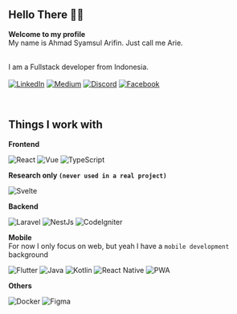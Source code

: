 ## Hello There 👋🏼
**Welcome to my profile** <br/>
My name is Ahmad Syamsul Arifin. Just call me Arie. <br/>
<br/>

I am a Fullstack developer from Indonesia. <br><br>
<a href="https://www.linkedin.com/in/aarie33/" target="_blank"><img alt="LinkedIn" src="https://img.shields.io/badge/-LinkedIn-1B60B8?style=flat-square&logo=linkedin&logoColor=white" /></a>
<a href="https://medium.com/@aarie33" target="_blank"><img alt="Medium" src="https://img.shields.io/badge/-Medium-000?style=flat-square&logo=medium&logoColor=white" /></a>
<a href="https://discord.com/users/aarie33#3655" target="_blank"><img alt="Discord" src="https://img.shields.io/badge/-Discord-525DEA?style=flat-square&logo=discord&logoColor=white" /></a>
<a href="https://facebook.com/aarie33" target="_blank"><img alt="Facebook" src="https://img.shields.io/badge/-Facebook-246BE3?style=flat-square&logo=facebook&logoColor=white" /></a>

<br/>

## Things I work with
**Frontend** <br/>
<p>
  <img alt="React" src="https://img.shields.io/badge/-React-45b8d8?style=flat-square&logo=react&logoColor=white" />
  <img alt="Vue" src="https://img.shields.io/badge/-Vue-41B883?style=flat-square&logo=vuedotjs&logoColor=white" />
  <img alt="TypeScript" src="https://img.shields.io/badge/-TypeScript-007ACC?style=flat-square&logo=typescript&logoColor=white" />
</p>

**Research only `(never used in a real project)`** <br/>
<p>
  <img alt="Svelte" src="https://img.shields.io/badge/-Svelte-F73C01?style=flat-square&logo=svelte&logoColor=white" />
</p>

**Backend** <br/>
<p>
    <img alt="Laravel" src="https://img.shields.io/badge/-Laravel-F82B1E?style=flat-square&logo=laravel&logoColor=white" />
    <img alt="NestJs" src="https://img.shields.io/badge/-NestJs-ea2845?style=flat-square&logo=nestjs&logoColor=white" />
    <img alt="CodeIgniter" src="https://img.shields.io/badge/-CodeIgniter-E74022?style=flat-square&logo=codeigniter&logoColor=white" />
</p>

**Mobile** <br/>
For now I only focus on web, but yeah I have a `mobile development` background
<p>
    <img alt="Flutter" src="https://img.shields.io/badge/-Flutter-40A0EF?style=flat-square&logo=flutter&logoColor=white" />
    <img alt="Java" src="https://img.shields.io/badge/-Java-E41F23?style=flat-square&logo=java&logoColor=white" />
    <img alt="Kotlin" src="https://img.shields.io/badge/-Kotlin-D93E6C?style=flat-square&logo=kotlin&logoColor=7C4FF7" />
    <img alt="React Native" src="https://img.shields.io/badge/-Flutter-45b8d8?style=flat-square&logo=flutter&logoColor=white" />
    <img alt="PWA" src="https://img.shields.io/badge/-PWA-550FBE?style=flat-square&logo=pwa&logoColor=white" />
</p>

**Others** <br/>
<p>
    <img alt="Docker" src="https://img.shields.io/badge/-Docker-46a2f1?style=flat-square&logo=docker&logoColor=white" />
    <img alt="Figma" src="https://img.shields.io/badge/Figma-9A55F2?style=flat-square&logo=figma&logoColor=white" />
</p>
